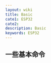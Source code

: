 ```yaml
---
layout: wiki
title: Basic
cate1: ESP32
cate2: 
description: Basic
keywords: ESP32
---
```


## 一些基本命令